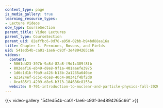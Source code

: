 ```yaml
---
content_type: page
is_media_gallery: true
learning_resource_types:
- Lecture Videos
ocw_type: CourseSection
parent_title: Video Lectures
parent_type: CourseSection
parent_uid: 82effbc6-0d78-a950-02bb-b94bd88aa16a
title: Chapter 1. Fermions, Bosons, and Fields
uid: 541ed54b-ca01-1ae6-c93f-3e4894265c66
videos:
  content:
  - 5061dd23-397b-9a8d-82a8-f9d1c389f8fb
  - 802eaf16-eb49-d8e8-9f1a-401aaefe3975
  - 1d6c1d1b-f9a9-a426-b13b-2a1235a640ae
  - a21424ef-5c5c-0ce8-40c4-90341f4bf2d0
  - 8caf85f1-4209-d8e6-b313-184686c8153a
  website: 8-701-introduction-to-nuclear-and-particle-physics-fall-2020
---
```



{{< video-gallery "541ed54b-ca01-1ae6-c93f-3e4894265c66" >}}

